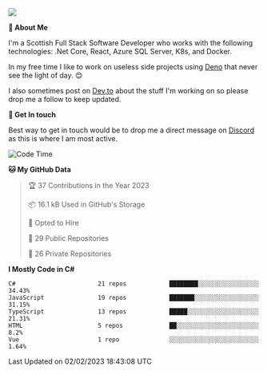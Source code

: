 <img src="https://github.com/jasonhughes94/jasonhughes94/blob/main/header.png?raw=true">

**:tangerine: About Me**

I'm a Scottish Full Stack Software Developer who works with the following technologies: .Net Core, React, Azure SQL Server, K8s, and Docker.

In my free time I like to work on useless side projects using [Deno](https://deno.land/) that never see the light of day. 😊

I also sometimes post on [Dev.to](https://dev.to/jasonhughes94) about the stuff I'm working on so please drop me a follow to keep updated.

**:speech_balloon: Get In touch**

Best way to get in touch would be to drop me a direct message on [Discord](https://discordapp.com/users/206498666976903169) as this is where I am most active.

<!--START_SECTION:waka-->
![Code Time](http://img.shields.io/badge/Code%20Time-1%2C039%20hrs%2037%20mins-blue)

**🐱 My GitHub Data** 

> 🏆 37 Contributions in the Year 2023
 > 
> 📦 16.1 kB Used in GitHub's Storage 
 > 
> 💼 Opted to Hire
 > 
> 📜 29 Public Repositories 
 > 
> 🔑 26 Private Repositories  
 > 
**I Mostly Code in C#** 

```text
C#                       21 repos            ████████░░░░░░░░░░░░░░░░░   34.43% 
JavaScript               19 repos            ███████░░░░░░░░░░░░░░░░░░   31.15% 
TypeScript               13 repos            █████░░░░░░░░░░░░░░░░░░░░   21.31% 
HTML                     5 repos             ██░░░░░░░░░░░░░░░░░░░░░░░   8.2% 
Vue                      1 repo              ░░░░░░░░░░░░░░░░░░░░░░░░░   1.64%

```



 Last Updated on 02/02/2023 18:43:08 UTC
<!--END_SECTION:waka-->
